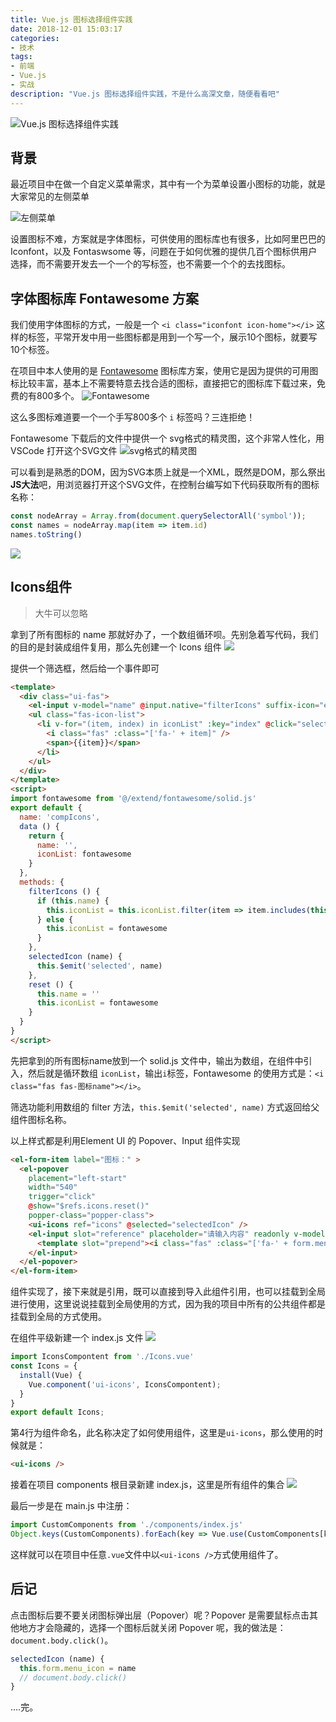 ```yaml
---
title: Vue.js 图标选择组件实践
date: 2018-12-01 15:03:17
categories:
- 技术
tags:
- 前端
- Vue.js
- 实战
description: "Vue.js 图标选择组件实践，不是什么高深文章，随便看看吧"
---
```

![Vue.js 图标选择组件实践](https://raw.githubusercontent.com/dunizb/cloudimg/master/blog/article/201812/icon/banner.png)

## 背景
最近项目中在做一个自定义菜单需求，其中有一个为菜单设置小图标的功能，就是大家常见的左侧菜单
<!-- more -->
![左侧菜单](https://raw.githubusercontent.com/dunizb/cloudimg/master/blog/article/201812/icon/1.gif)

设置图标不难，方案就是字体图标，可供使用的图标库也有很多，比如阿里巴巴的 Iconfont，以及 Fontaswsome 等，问题在于如何优雅的提供几百个图标供用户选择，而不需要开发去一个一个的写标签，也不需要一个个的去找图标。

## 字体图标库 Fontawesome 方案

我们使用字体图标的方式，一般是一个 `<i class="iconfont icon-home"></i>` 这样的标签，平常开发中用一些图标都是用到一个写一个，展示10个图标，就要写10个标签。

在项目中本人使用的是 [Fontawesome](https://fontawesome.com/icons?d=gallery) 图标库方案，使用它是因为提供的可用图标比较丰富，基本上不需要特意去找合适的图标，直接把它的图标库下载过来，免费的有800多个。
![Fontawesome](https://raw.githubusercontent.com/dunizb/cloudimg/master/blog/article/201812/icon/2.png)

这么多图标难道要一个一个手写800多个 `i` 标签吗？三连拒绝！

Fontawesome 下载后的文件中提供一个 svg格式的精灵图，这个非常人性化，用 VSCode 打开这个SVG文件
![svg格式的精灵图](https://raw.githubusercontent.com/dunizb/cloudimg/master/blog/article/201812/icon/3.png)

可以看到是熟悉的DOM，因为SVG本质上就是一个XML，既然是DOM，那么祭出**JS大法**吧，用浏览器打开这个SVG文件，在控制台编写如下代码获取所有的图标名称：
```javascript
const nodeArray = Array.from(document.querySelectorAll('symbol'));
const names = nodeArray.map(item => item.id)
names.toString()
```
![](https://raw.githubusercontent.com/dunizb/cloudimg/master/blog/article/201812/icon/4.png)

## Icons组件
> 大牛可以忽略

拿到了所有图标的 name 那就好办了，一个数组循环呗。先别急着写代码，我们的目的是封装成组件复用，那么先创建一个 Icons 组件
![](https://raw.githubusercontent.com/dunizb/cloudimg/master/blog/article/201812/icon/5.png)

提供一个筛选框，然后给一个事件即可  
```html
<template>
  <div class="ui-fas">
    <el-input v-model="name" @input.native="filterIcons" suffix-icon="el-icon-search" placeholder="请输入图标名称"></el-input>
    <ul class="fas-icon-list">
      <li v-for="(item, index) in iconList" :key="index" @click="selectedIcon(item)">
        <i class="fas" :class="['fa-' + item]" />
        <span>{{item}}</span>
      </li>
    </ul>
  </div>
</template>
<script>
import fontawesome from '@/extend/fontawesome/solid.js'
export default {
  name: 'compIcons',
  data () {
    return {
      name: '',
      iconList: fontawesome
    }
  },
  methods: {
    filterIcons () {
      if (this.name) {
        this.iconList = this.iconList.filter(item => item.includes(this.name))
      } else {
        this.iconList = fontawesome
      }
    },
    selectedIcon (name) {
      this.$emit('selected', name)
    },
    reset () {
      this.name = ''
      this.iconList = fontawesome
    }
  }
}
</script>
```
先把拿到的所有图标name放到一个 solid.js 文件中，输出为数组，在组件中引入，然后就是循环数组 `iconList`，输出`i`标签，Fontawesome 的使用方式是：`<i class="fas fas-图标name"></i>`。

筛选功能利用数组的 filter 方法，`this.$emit('selected', name)` 方式返回给父组件图标名称。

以上样式都是利用Element UI 的 Popover、Input 组件实现
```html
<el-form-item label="图标：" >
  <el-popover
    placement="left-start"
    width="540"
    trigger="click"
    @show="$refs.icons.reset()"
    popper-class="popper-class">
    <ui-icons ref="icons" @selected="selectedIcon" />
    <el-input slot="reference" placeholder="请输入内容" readonly v-model="form.menu_icon" style="cursor: pointer;">
      <template slot="prepend"><i class="fas" :class="['fa-' + form.menu_icon]"></i></template>
    </el-input>
  </el-popover>
</el-form-item>
```
组件实现了，接下来就是引用，既可以直接到导入此组件引用，也可以挂载到全局进行使用，这里说说挂载到全局使用的方式，因为我的项目中所有的公共组件都是挂载到全局的方式使用。

在组件平级新建一个 index.js 文件
![](https://raw.githubusercontent.com/dunizb/cloudimg/master/blog/article/201812/icon/6.png)
```js
import IconsCompontent from './Icons.vue'
const Icons = {
  install(Vue) {
    Vue.component('ui-icons', IconsCompontent);
  }
}
export default Icons;
```
第4行为组件命名，此名称决定了如何使用组件，这里是`ui-icons`，那么使用的时候就是：
```html
<ui-icons />
```

接着在项目 components 根目录新建 index.js，这里是所有组件的集合
![](https://raw.githubusercontent.com/dunizb/cloudimg/master/blog/article/201812/icon/7.png)

最后一步是在 main.js 中注册：
```js
import CustomComponents from './components/index.js'
Object.keys(CustomComponents).forEach(key => Vue.use(CustomComponents[key]))
```
这样就可以在项目中任意`.vue`文件中以`<ui-icons />`方式使用组件了。

## 后记
点击图标后要不要关闭图标弹出层（Popover）呢？Popover 是需要鼠标点击其他地方才会隐藏的，选择一个图标后就关闭 Popover 呢，我的做法是：`document.body.click()`。
```js
selectedIcon (name) {
  this.form.menu_icon = name
  // document.body.click()
}
```

....完。